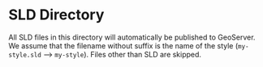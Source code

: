 # SLD Directory

All SLD files in this directory will automatically be published to GeoServer. We assume that the filename without suffix is the name of the style  (`my-style.sld` --> `my-style`). Files other than SLD are skipped.
